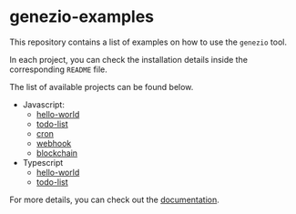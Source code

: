 # genezio-examples

This repository contains a list of examples on how to use the `genezio` tool.

In each project, you can check the installation details inside the corresponding `README` file.

The list of available projects can be found below. 
 - Javascript:
     - [hello-world](javascript/hello-world)
     - [todo-list](javascript/todo-list)
     - [cron](javascript/cron)
     - [webhook](javascript/webhook)
     - [blockchain](javascript/blockchain)
 - Typescript
     - [hello-world](typescript/hello-world-ts)
     - [todo-list](typescript/todo-list-ts)

For more details, you can check out the [documentation](https://docs.genez.io/genezio-documentation/).
